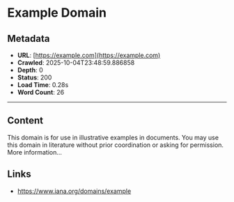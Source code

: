 # Example Domain

## Metadata

- **URL**: [https://example.com](https://example.com)
- **Crawled**: 2025-10-04T23:48:59.886858
- **Depth**: 0
- **Status**: 200
- **Load Time**: 0.28s
- **Word Count**: 26

---

## Content

This domain is for use in illustrative examples in documents. You may use this domain in literature without prior coordination or asking for permission.
More information...

## Links

- https://www.iana.org/domains/example
